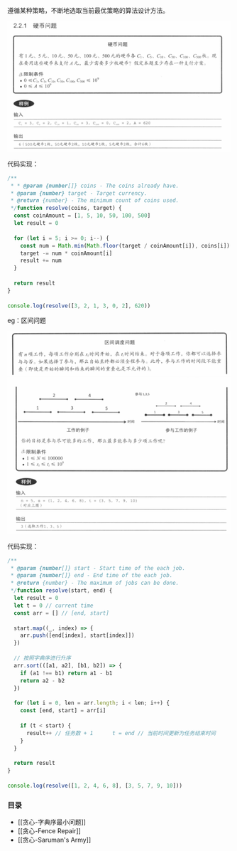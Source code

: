 遵循某种策略，不断地选取当前最优策略的算法设计方法。

![题目](./images/16.png)

代码实现：

```javascript
/**  
 * * @param {number[]} coins - The coins already have.  
 * @param {number} target - Target currency.  
 * @return {number} - The minimum count of coins used.  
 */function resolve(coins, target) {  
  const coinAmount = [1, 5, 10, 50, 100, 500]  
  let result = 0  
  
  for (let i = 5; i >= 0; i--) {  
    const num = Math.min(Math.floor(target / coinAmount[i]), coins[i]) // 拿最大的数量  
    target -= num * coinAmount[i]  
    result += num  
  }  
  
  return result  
}  
  
console.log(resolve([3, 2, 1, 3, 0, 2], 620))
```

eg：区间问题

![题目](./images/17.png)
![题目](./images/18.png)


代码实现：

```javascript
/**  
 * @param {number[]} start - Start time of the each job.  
 * @param {number[]} end - End time of the each job.  
 * @return {number} - The maximum of jobs can be done.  
 */function resolve(start, end) {  
  let result = 0  
  let t = 0 // current time  
  const arr = [] // [end, start]  
  
  start.map((_, index) => {  
    arr.push([end[index], start[index]])  
  })  
  
  // 按照字典序进行升序  
  arr.sort(([a1, a2], [b1, b2]) => {  
    if (a1 !== b1) return a1 - b1  
    return a2 - b2  
  })  
  
  for (let i = 0, len = arr.length; i < len; i++) {  
    const [end, start] = arr[i]  
  
    if (t < start) {  
      result++ // 任务数 + 1      t = end // 当前时间更新为任务结束时间  
    }  
  }  
  
  return result  
}  
  
console.log(resolve([1, 2, 4, 6, 8], [3, 5, 7, 9, 10]))
```

### 目录

- [[贪心-字典序最小问题]]
- [[贪心-Fence Repair]]
- [[贪心-Saruman's Army]]